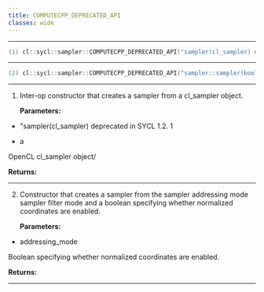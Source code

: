 ```yaml
---
title: COMPUTECPP_DEPRECATED_API
classes: wide
---
```



---

```cpp
(1) cl::sycl::sampler::COMPUTECPP_DEPRECATED_API("sampler(cl_sampler) deprecated in SYCL 1.2.1, " "please also provide a SYCL context") explicit sampler(cl_sampler clSampler)
```

---

```cpp
(2) cl::sycl::sampler::COMPUTECPP_DEPRECATED_API("sampler::sampler(bool, addressing_mode, filtering_mode) deprecated. Use" "sampler::sampler(coordinate_normalization_mode, addressing_mode," "filtering_mode) instead.") sampler(const bool normalizedCoords
```

---

1. Inter-op constructor that creates a sampler from a cl_sampler object. 

   **Parameters:**

  * "sampler(cl_sampler) deprecated in SYCL 1.2. 1

   

  * a 

   OpenCL cl_sampler object/ 

   **Returns:** 

---

2. Constructor that creates a sampler from the sampler addressing mode sampler filter mode and a boolean specifying whether normalized coordinates are enabled. 

   **Parameters:**

  * addressing_mode 

   Boolean specifying whether normalized coordinates are enabled. 

   **Returns:** 

---

